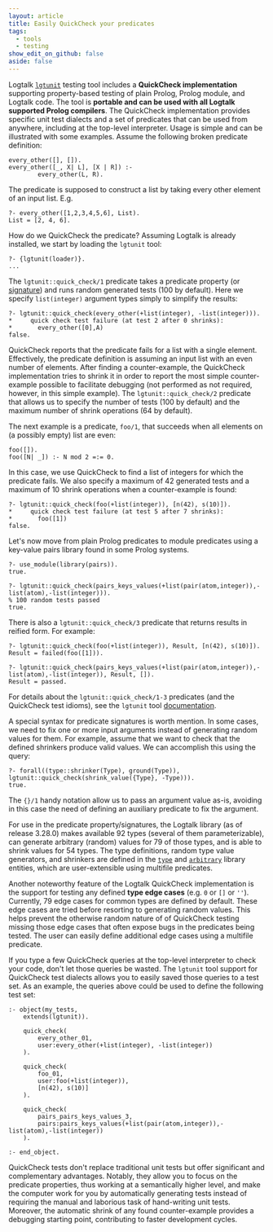 ```yaml
---
layout: article
title: Easily QuickCheck your predicates
tags:
  - tools
  - testing
show_edit_on_github: false
aside: false
---
```


Logtalk [`lgtunit`](https://logtalk.org/manuals/devtools/lgtunit.html) testing tool includes a **QuickCheck implementation** supporting property-based testing of plain Prolog, Prolog module, and Logtalk code. The tool is **portable and can be used with all Logtalk supported Prolog compilers**. The QuickCheck implementation provides specific unit test dialects and a set of predicates that can be used from anywhere, including at the top-level interpreter. Usage is simple and can be illustrated with some examples. Assume the following broken predicate definition: 

```logtalk
every_other([], []). 
every_other([_, X| L], [X | R]) :- 
        every_other(L, R). 
```

The predicate is supposed to construct a list by taking every other element of an input list. E.g. 

```text
?- every_other([1,2,3,4,5,6], List). 
List = [2, 4, 6]. 
```

How do we QuickCheck the predicate? Assuming Logtalk is already installed, we start by loading the `lgtunit` tool: 

```text
?- {lgtunit(loader)}. 
... 
```

The `lgtunit::quick_check/1` predicate takes a predicate property (or [signature](https://logtalk.org/manuals/userman/predicates.html#mode-directive)) and runs random generated tests (100 by default). Here we specify `list(integer)` argument types simply to simplify the results:

```text
?- lgtunit::quick_check(every_other(+list(integer), -list(integer))).
*     quick check test failure (at test 2 after 0 shrinks):
*       every_other([0],A)
false.
```

QuickCheck reports that the predicate fails for a list with a single element. Effectively, the predicate definition is assuming an input list with an even number of elements. After finding a counter-example, the QuickCheck implementation tries to shrink it in order to report the most simple counter-example possible to facilitate debugging (not performed as not required, however, in this simple example). The `lgtunit::quick_check/2` predicate that allows us to specify the number of tests (100 by default) and the maximum number of shrink operations (64 by default).

The next example is a predicate, `foo/1`, that succeeds when all elements on (a possibly empty) list are even:

```logtalk
foo([]). 
foo([N| _]) :- N mod 2 =:= 0.
```

In this case, we use QuickCheck to find a list of integers for which the predicate fails. We also specify a maximum of 42 generated tests and a maximum of 10 shrink operations when a counter-example is found: 

```text
?- lgtunit::quick_check(foo(+list(integer)), [n(42), s(10)]).
*     quick check test failure (at test 5 after 7 shrinks):
*       foo([1])
false.
```

Let's now move from plain Prolog predicates to module predicates using a key-value pairs library found in some Prolog systems. 

```text
?- use_module(library(pairs)). 
true. 

?- lgtunit::quick_check(pairs_keys_values(+list(pair(atom,integer)),-list(atom),-list(integer))). 
% 100 random tests passed 
true. 
```

There is also a `lgtunit::quick_check/3` predicate that returns results in reified form. For example:

```text
?- lgtunit::quick_check(foo(+list(integer)), Result, [n(42), s(10)]).
Result = failed(foo([1])).

?- lgtunit::quick_check(pairs_keys_values(+list(pair(atom,integer)),-list(atom),-list(integer)), Result, []).
Result = passed.
```

For details about the `lgtunit::quick_check/1-3` predicates (and the QuickCheck test idioms), see the `lgtunit` tool [documentation](https://github.com/LogtalkDotOrg/logtalk3/blob/master/tools/lgtunit/NOTES.md).

A special syntax for predicate signatures is worth mention. In some cases, we need to fix one or more input arguments instead of generating random values for them. For example, assume that we want to check that the defined shrinkers produce valid values. We can accomplish this using the query:

```text
?- forall((type::shrinker(Type), ground(Type)), lgtunit::quick_check(shrink_value({Type}, -Type))).
true.
```

The `{}/1` handy notation allow us to pass an argument value as-is, avoiding in this case the need of defining an auxiliary predicate to fix the argument.

For use in the predicate property/signatures, the Logtalk library (as of release 3.28.0) makes available 92 types (several of them parameterizable), can generate arbitrary (random) values for 79 of those types, and is able to shrink values for 54 types. The type definitions, random type value generators, and shrinkers are defined in the [`type`](https://logtalk.org/library/type_0.html) and [`arbitrary`](https://logtalk.org/library/arbitrary_0.html) library entities, which are user-extensible using multifile predicates.

Another noteworthy feature of the Logtalk QuickCheck implementation is the support for testing any defined **type edge cases** (e.g. `0` or `[]` or `''`). Currently, 79 edge cases for common types are defined by default. These edge cases are tried before resorting to generating random values. This helps prevent the otherwise random nature of of QuickCheck testing missing those edge cases that often expose bugs in the predicates being tested. The user can easily define additional edge cases using a multifile predicate.

If you type a few QuickCheck queries at the top-level interpreter to check your code, don't let those queries be wasted. The `lgtunit` tool support for QuickCheck test dialects allows you to easily saved those queries to a test set. As an example, the queries above could be used to define the following test set:

```logtalk
:- object(my_tests,
    extends(lgtunit)).

    quick_check(
        every_other_01,
        user:every_other(+list(integer), -list(integer))
    ).

    quick_check(
        foo_01,
        user:foo(+list(integer)),
        [n(42), s(10)]
    ).

    quick_check(
        pairs_pairs_keys_values_3,
        pairs:pairs_keys_values(+list(pair(atom,integer)),-list(atom),-list(integer))
    ).

:- end_object.
```

QuickCheck tests don't replace traditional unit tests but offer significant and complementary advantages. Notably, they allow you to focus on the predicate properties, thus working at a semantically higher level, and make the computer work for you by automatically generating tests instead of requiring the manual and laborious task of hand-writing unit tests. Moreover, the automatic shrink of any found counter-example provides a debugging starting point, contributing to faster development cycles.
